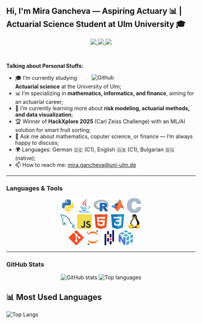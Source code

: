 <!-- Your title -->
## Hi, I'm Mira Gancheva — Aspiring Actuary 📊 | Actuarial Science Student at Ulm University 🎓

<!-- Your badges -->
<p align="center">
  <a href="https://github.com/miraigancheva">
    <img src="https://img.shields.io/badge/GitHub-181717?logo=github&logoColor=white" />
  </a>
  <a href="https://www.linkedin.com/in/miragancheva/">
    <img src="https://img.shields.io/badge/LinkedIn-0A66C2?logo=linkedin&logoColor=white" />
  </a>
  <a href="mailto:mira.gancheva@uni-ulm.de">
    <img src="https://img.shields.io/badge/Email-D14836?logo=gmail&logoColor=white" />
  </a>
</p>

&nbsp;

<!-- Talking about you -->
**Talking about Personal Stuffs:**

<img width="55%" align="right" alt="Github" src="https://raw.githubusercontent.com/onimur/.github/master/.resources/git-header.svg" />

- 🎓 I’m currently studying **Actuarial science** at the University of Ulm;  
- 📊 I’m specializing in **mathematics, informatics, and finance**, aiming for an actuarial career;  
- 🌱 I’m currently learning more about **risk modeling, actuarial methods, and data visualization**;  
- 🏆 Winner of **HackXplore 2025** (Carl Zeiss Challenge) with an ML/AI solution for smart fruit sorting;  
- 💬 Ask me about mathematics, coputer science, or finance — I’m always happy to discuss;  
- 🌍 Languages: German 🇩🇪 (C1), English 🇬🇧 (C1), Bulgarian 🇧🇬 (native);  
- 📫 How to reach me: mira.gancheva@uni-ulm.de  

---

### Languages & Tools
<!-- uniform 40px icons, centered grid -->
<p align="center">
  <!-- row 1 -->
  <img src="https://raw.githubusercontent.com/devicons/devicon/master/icons/python/python-original.svg" height="40" alt="Python"/>
  <img src="https://raw.githubusercontent.com/devicons/devicon/master/icons/java/java-original.svg" height="40" alt="Java"/>
  <img src="https://raw.githubusercontent.com/devicons/devicon/master/icons/r/r-original.svg" height="40" alt="R"/>
  <img src="https://raw.githubusercontent.com/devicons/devicon/master/icons/matlab/matlab-original.svg" height="40" alt="MATLAB"/>
  <img src="https://raw.githubusercontent.com/devicons/devicon/master/icons/c/c-original.svg" height="40" alt="C"/>

  <br/>

  <!-- row 2 -->
  <img src="https://raw.githubusercontent.com/devicons/devicon/master/icons/mysql/mysql-original.svg" height="40" alt="SQL/MySQL"/>
  <img src="https://raw.githubusercontent.com/devicons/devicon/master/icons/javascript/javascript-original.svg" height="40" alt="JavaScript"/>
  <img src="https://raw.githubusercontent.com/devicons/devicon/master/icons/html5/html5-original.svg" height="40" alt="HTML5"/>
  <img src="https://raw.githubusercontent.com/devicons/devicon/master/icons/css3/css3-original.svg" height="40" alt="CSS3"/>
  <img src="https://raw.githubusercontent.com/devicons/devicon/master/icons/linux/linux-original.svg" height="40" alt="Linux"/>

  <br/>

  <!-- row 3 -->
  <img src="https://raw.githubusercontent.com/devicons/devicon/master/icons/git/git-original.svg" height="40" alt="Git"/>
  <img src="https://raw.githubusercontent.com/devicons/devicon/master/icons/jupyter/jupyter-original.svg" height="40" alt="Jupyter"/>
  <img src="https://raw.githubusercontent.com/devicons/devicon/master/icons/pandas/pandas-original.svg" height="40" alt="pandas"/>
  <img src="https://raw.githubusercontent.com/devicons/devicon/master/icons/numpy/numpy-original.svg" height="40" alt="NumPy"/>
</p>

---

### GitHub Stats
<p align="center">
  <img src="https://github-readme-stats.vercel.app/api?username=miraigancheva&show_icons=true&theme=default&hide_border=true" height="160" alt="GitHub stats"/>
  <img src="https://github-readme-stats.vercel.app/api/top-langs/?username=miraigancheva&layout=compact&theme=default&hide_border=true" height="160" alt="Top languages"/>
</p>

## 📊 Most Used Languages
![Top Langs](https://github-readme-stats.vercel.app/api/top-langs/?username=miriagancheva&layout=compact&theme=tokyonight)

